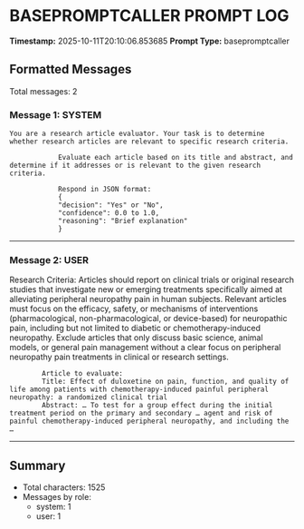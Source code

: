 # BASEPROMPTCALLER PROMPT LOG
**Timestamp:** 2025-10-11T20:10:06.853685
**Prompt Type:** basepromptcaller

## Formatted Messages
Total messages: 2

### Message 1: SYSTEM

```
You are a research article evaluator. Your task is to determine whether research articles are relevant to specific research criteria.

            Evaluate each article based on its title and abstract, and determine if it addresses or is relevant to the given research criteria.

            Respond in JSON format:
            {
            "decision": "Yes" or "No",
            "confidence": 0.0 to 1.0,
            "reasoning": "Brief explanation"
            }
```

---

### Message 2: USER

Research Criteria: Articles should report on clinical trials or original research studies that investigate new or emerging treatments specifically aimed at alleviating peripheral neuropathy pain in human subjects. Relevant articles must focus on the efficacy, safety, or mechanisms of interventions (pharmacological, non-pharmacological, or device-based) for neuropathic pain, including but not limited to diabetic or chemotherapy-induced neuropathy. Exclude articles that only discuss basic science, animal models, or general pain management without a clear focus on peripheral neuropathy pain treatments in clinical or research settings.

            Article to evaluate:
            Title: Effect of duloxetine on pain, function, and quality of life among patients with chemotherapy-induced painful peripheral neuropathy: a randomized clinical trial
            Abstract: … To test for a group effect during the initial treatment period on the primary and secondary … agent and risk of painful chemotherapy-induced peripheral neuropathy, and including the …

---

## Summary
- Total characters: 1525
- Messages by role:
  - system: 1
  - user: 1